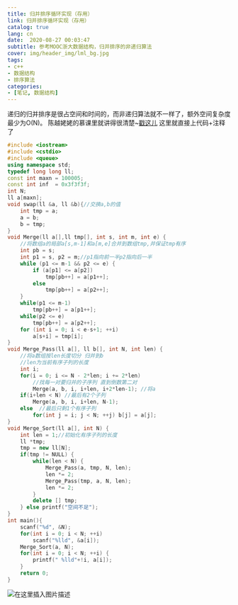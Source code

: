 ```yaml
---
title: 归并排序循环实现（存用）
link: 归并排序循环实现（存用）
catalog: true
lang: cn
date:  2020-08-27 00:03:47
subtitle: 参考MOOC浙大数据结构，归并排序的非递归算法
cover: img/header_img/lml_bg.jpg
tags:
- c++
- 数据结构
- 排序算法
categories:
- [笔记, 数据结构]
---
```


递归的归并排序是很占空间和时间的，而非递归算法就不一样了，额外空间复杂度最少为O(N)。
陈越姥姥的慕课里就讲得很清楚~[戳这儿](https://www.icourse163.org/learn/ZJU-93001?tid=1459700443#/learn/content?type=detail&id=1235254071&cid=1254945270)
这里就直接上代码+注释了
```cpp
#include <iostream>
#include <cstdio>
#include <queue>
using namespace std;
typedef long long ll;
const int maxn = 100005;
const int inf  = 0x3f3f3f;
int N;
ll a[maxn];
void swap(ll &a, ll &b){//交换a,b的值
    int tmp = a;
    a = b;
    b = tmp;
}
void Merge(ll a[],ll tmp[], int s, int m, int e) {
    //将数组a的局部a[s,m-1]和a[m,e]合并到数组tmp,并保证tmp有序
    int pb = s;
    int p1 = s, p2 = m;//p1指向前一半p2指向后一半
    while (p1 <= m-1 && p2 <= e) {
        if (a[p1] <= a[p2])
            tmp[pb++] = a[p1++];
        else 
            tmp[pb++] = a[p2++];
    }
    while(p1 <= m-1) 
        tmp[pb++] = a[p1++];
    while(p2 <= e) 
        tmp[pb++] = a[p2++];
    for (int i = 0; i < e-s+1; ++i)
        a[s+i] = tmp[i];
}
void Merge_Pass(ll a[], ll b[], int N, int len) {
    //将a数组按len长度切分 归并到b
    //len为当前有序子列的长度
    int i;
    for(i = 0; i <= N - 2*len; i += 2*len) 
        //找每一对要归并的子序列 直到倒数第二对
        Merge(a, b, i, i+len, i+2*len-1); //将a
    if(i+len < N) //最后有2个子列
        Merge(a, b, i, i+len, N-1);
    else  //最后只剩1个有序子列
        for(int j = i; j < N; ++j) b[j] = a[j];
}
void Merge_Sort(ll a[], int N) {
    int len = 1;//初始化有序子列的长度
    ll *tmp;
    tmp = new ll[N];
    if(tmp != NULL) {
        while(len < N) {
            Merge_Pass(a, tmp, N, len);
            len *= 2;
            Merge_Pass(tmp, a, N, len);
            len *= 2;
        }
        delete [] tmp;
    } else printf("空间不足");
}
int main(){
    scanf("%d", &N);
    for(int i = 0; i < N; ++i) 
        scanf("%lld", &a[i]);
    Merge_Sort(a, N);
    for(int i = 0; i < N; ++i) {
        printf(" %lld"+!i, a[i]);
    }
    return 0;
}
```
![在这里插入图片描述](https://img-blog.csdnimg.cn/20200827000243956.png?x-oss-process=image/watermark,type_ZmFuZ3poZW5naGVpdGk,shadow_10,text_aHR0cHM6Ly9ibG9nLmNzZG4ubmV0L3FxXzQ1ODkwNTMz,size_16,color_FFFFFF,t_70#pic_center)
